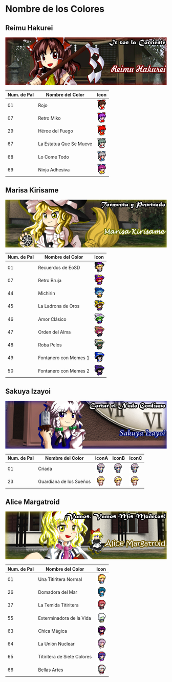 # Nombre de los Colores

## Reimu Hakurei
![ReimuFaces](https://github.com/IkuTronHD/Touhou-Kagehakuchuumu---Shadow-Daydream/blob/main/img/Select/pl00_ct01.png)

| Num. de Pal | Nombre del Color | Icon |
|----------|---------------|-----------|
| 01 | Rojo | ![ReimuColor001](https://github.com/IkuTronHD/Touhou-Kagehakuchuumu---Shadow-Daydream/blob/main/Reimu/Colors/001.png) |
| 07 | Retro Miko | ![ReimuColor007](https://github.com/IkuTronHD/Touhou-Kagehakuchuumu---Shadow-Daydream/blob/main/Reimu/Colors/007.png) |
| 29 | Héroe del Fuego | ![ReimuColor029](https://github.com/IkuTronHD/Touhou-Kagehakuchuumu---Shadow-Daydream/blob/main/Reimu/Colors/029.png) |
| 67 | La Estatua Que Se Mueve | ![ReimuColor067](https://github.com/IkuTronHD/Touhou-Kagehakuchuumu---Shadow-Daydream/blob/main/Reimu/Colors/067.png) |
| 68 | Lo Come Todo | ![ReimuColor068](https://github.com/IkuTronHD/Touhou-Kagehakuchuumu---Shadow-Daydream/blob/main/Reimu/Colors/068.png) |
| 69 | Ninja Adhesiva | ![ReimuColor069](https://github.com/IkuTronHD/Touhou-Kagehakuchuumu---Shadow-Daydream/blob/main/Reimu/Colors/069.png) |

## Marisa Kirisame
![MarisaFaces](https://github.com/IkuTronHD/Touhou-Kagehakuchuumu---Shadow-Daydream/blob/main/img/Select/pl01_ct01.png)

| Num. de Pal | Nombre del Color | Icon |
|----------|---------------|-----------|
| 01 | Recuerdos de EoSD | ![MarisaColor001](https://github.com/IkuTronHD/Touhou-Kagehakuchuumu---Shadow-Daydream/blob/main/Marisa/Colors/001.png) |
| 07 | Retro Bruja | ![MarisaColor007](https://github.com/IkuTronHD/Touhou-Kagehakuchuumu---Shadow-Daydream/blob/main/Marisa/Colors/007.png) |
| 44 | Michirin | ![MarisaColor044](https://github.com/IkuTronHD/Touhou-Kagehakuchuumu---Shadow-Daydream/blob/main/Marisa/Colors/044.png) |
| 45 | La Ladrona de Oros | ![MarisaColor045](https://github.com/IkuTronHD/Touhou-Kagehakuchuumu---Shadow-Daydream/blob/main/Marisa/Colors/045.png) |
| 46 | Amor Clásico | ![MarisaColor046](https://github.com/IkuTronHD/Touhou-Kagehakuchuumu---Shadow-Daydream/blob/main/Marisa/Colors/046.png) |
| 47 | Orden del Alma | ![MarisaColor047](https://github.com/IkuTronHD/Touhou-Kagehakuchuumu---Shadow-Daydream/blob/main/Marisa/Colors/047.png) |
| 48 | Roba Pelos | ![MarisaColor048](https://github.com/IkuTronHD/Touhou-Kagehakuchuumu---Shadow-Daydream/blob/main/Marisa/Colors/048.png) |
| 49 | Fontanero con Memes 1 | ![MarisaColor049](https://github.com/IkuTronHD/Touhou-Kagehakuchuumu---Shadow-Daydream/blob/main/Marisa/Colors/049.png) |
| 50 | Fontanero con Memes 2 | ![MarisaColor050](https://github.com/IkuTronHD/Touhou-Kagehakuchuumu---Shadow-Daydream/blob/main/Marisa/Colors/050.png) |

## Sakuya Izayoi
![SakuyaFaces](https://github.com/IkuTronHD/Touhou-Kagehakuchuumu---Shadow-Daydream/blob/main/img/Select/pl02a_ct01.png)

| Num. de Pal | Nombre del Color | IconA | IconB | IconC |
|----------|---------------|-----------|-----------|-----------|
| 01 | Criada | ![SakuyaColor001A](https://github.com/IkuTronHD/Touhou-Kagehakuchuumu---Shadow-Daydream/blob/main/Sakuya/Colors/001A.png) | ![SakuyaColor001B](https://github.com/IkuTronHD/Touhou-Kagehakuchuumu---Shadow-Daydream/blob/main/Sakuya/Colors/001B.png) | ![SakuyaColor001C](https://github.com/IkuTronHD/Touhou-Kagehakuchuumu---Shadow-Daydream/blob/main/Sakuya/Colors/001C.png) |
| 23 | Guardiana de los Sueños | ![SakuyaColor023A](https://github.com/IkuTronHD/Touhou-Kagehakuchuumu---Shadow-Daydream/blob/main/Sakuya/Colors/023A.png) | ![SakuyaColor023B](https://github.com/IkuTronHD/Touhou-Kagehakuchuumu---Shadow-Daydream/blob/main/Sakuya/Colors/023B.png) | ![SakuyaColor023C](https://github.com/IkuTronHD/Touhou-Kagehakuchuumu---Shadow-Daydream/blob/main/Sakuya/Colors/023C.png) |

## Alice Margatroid
![AliceFaces](https://github.com/IkuTronHD/Touhou-Kagehakuchuumu---Shadow-Daydream/blob/main/img/Select/pl03_ct01.png)

| Num. de Pal | Nombre del Color | Icon |
|----------|---------------|-----------|
| 01 | Una Titiritera Normal | ![AliceColor001](https://github.com/IkuTronHD/Touhou-Kagehakuchuumu---Shadow-Daydream/blob/main/Alice/Colors/001.png) |
| 26 | Domadora del Mar | ![AliceColor026](https://github.com/IkuTronHD/Touhou-Kagehakuchuumu---Shadow-Daydream/blob/main/Alice/Colors/026.png) |
| 37 | La Temida Titiritera | ![AliceColor037](https://github.com/IkuTronHD/Touhou-Kagehakuchuumu---Shadow-Daydream/blob/main/Alice/Colors/037.png) |
| 55 | Exterminadora de la Vida | ![AliceColor055](https://github.com/IkuTronHD/Touhou-Kagehakuchuumu---Shadow-Daydream/blob/main/Alice/Colors/055.png) |
| 63 | Chica Mágica | ![AliceColor064](https://github.com/IkuTronHD/Touhou-Kagehakuchuumu---Shadow-Daydream/blob/main/Alice/Colors/063.png) |
| 64 | La Unión Nuclear | ![AliceColor064](https://github.com/IkuTronHD/Touhou-Kagehakuchuumu---Shadow-Daydream/blob/main/Alice/Colors/064.png) |
| 65 | Titiritera de Siete Colores | ![AliceColor065](https://github.com/IkuTronHD/Touhou-Kagehakuchuumu---Shadow-Daydream/blob/main/Alice/Colors/065.png) |
| 66 | Bellas Artes | ![AliceColor066](https://github.com/IkuTronHD/Touhou-Kagehakuchuumu---Shadow-Daydream/blob/main/Alice/Colors/066.png) |
